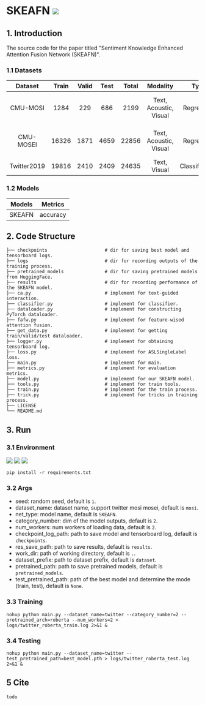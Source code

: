 # SKEAFN [![](https://badgen.net/badge/license/GNU/green)](#LICENSE)
## 1. Introduction
The source code for the paper titled "Sentiment Knowledge Enhanced Attention Fusion Network (SKEAFN)".

### 1.1 Datasets
| Dataset           | Train   | Valid   | Test   | Total     |  Modality   | Type | Sentiment |
|:-------------:    |:-------:|:-------:|:------:|:-------:|:-------:|:-------:|:-------:|
| CMU-MOSI          | 1284    | 229     | 686    | 2199    | Text, Acoustic, Visual | Regression | HN, NG, WN, NU, WP, PS, HP |
| CMU-MOSEI         | 16326   | 1871    | 4659   | 22856   | Text, Acoustic, Visual | Regression | HN, NG, WN, NU, WP, PS, HP |
| Twitter2019       | 19816   | 2410    | 2409   | 24635   | Text, Visual | Classification | A, no SA |

### 1.2 Models
| Models    | Metrics   |
|:---------:|:---------:|
| SKEAFN    | accuracy  |

## 2. Code Structure
```
├── checkpoints                     # dir for saving best model and tensorboard logs.
├── logs                            # dir for recording outputs of the training process.
├── pretrained_models               # dir for saving pretrained models from HuggingFace.
├── results                         # dir for recording performance of the SKEAFN model.
├── ca.py                           # implement for text-guided interaction.
├── classifier.py                   # implement for classifier.
├── dataloader.py                   # implement for constructing PyTorch dataloader.
├── fafw.py                         # implement for feature-wised attention fusion.
├── get_data.py                     # implement for getting train/valid/test dataloader.
├── logger.py                       # implement for obtaining tensorboard log.
├── loss.py                         # implement for ASLSingleLabel loss.
├── main.py                         # implement for main.
├── metrics.py                      # implement for evaluation metrics.
├── model.py                        # implement for our SKEAFN model.
├── tools.py                        # implement for train tools.
├── train.py                        # implement for the train process.
├── trick.py                        # implement for tricks in training process.
├── LICENSE                     
└── README.md
```

## 3. Run
### 3.1 Environment
![](https://badgen.net/badge/python/3.9.13/blue)
![](https://badgen.net/badge/pypi/v21.2.4/orange)
![](https://badgen.net/badge/Pytorch/1.9.0/red)
```
pip install -r requirements.txt
```
### 3.2 Args
+ seed: random seed, default is `1`.
+ dataset_name: dataset name, support twitter mosi mosei, default is `mosi`.
+ net_type: model name, default is `SKEAFN`.
+ category_number: dim of the model outputs, default is `2`.
+ num_workers: num workers of loading data, default is `2`.
+ checkpoint_log_path: path to save model and tensorboard log, default is `checkpoints`.
+ res_save_path: path to save results, default is `results`.
+ work_dir: path of working directory, default is `.`.
+ dataset_prefix: path to dataset prefix, default is `dataset`.
+ pretrained_path: path to save pretrained models, default is `pretrained_models`.
+ test_pretrained_path: path of the best model and determine the mode (train, test), default is `None`.

### 3.3 Training
```
nohup python main.py --dataset_name=twitter --category_number=2 --pretrained_arch=roberta --num_workers=2 > logs/twitter_roberta_train.log 2>&1 &
```
### 3.4 Testing
```
nohup python main.py --dataset_name=twitter --test_pretrained_path=best_model.pth > logs/twitter_roberta_test.log 2>&1 &
```

## 5 Cite
```todo```
